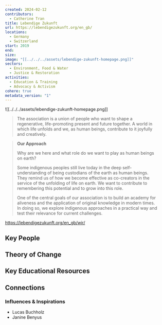 ```yaml
---
created: 2024-02-12
contributors:
  - Catherine Tran
title: Lebendige Zukunft
url: https://lebendigezukunft.org/en_gb/
locations:
  - Germany
  - Switzerland
start: 2019
end: 
size: 
image: "[[../../../assets/lebendige-zukunft-homepage.png]]"
sectors:
  - Environment, Food & Water
  - Justice & Restoration
activities:
  - Education & Training
  - Advocacy & Activism
cohere: true
metadata_version: "1"
---
```


![[../../../assets/lebendige-zukunft-homepage.png]]

>The association is a union of people who want to shape a regenerative, life-promoting present and future together. A world in which life unfolds and we, as human beings, contribute to it joyfully and creatively.

>**Our Approach**
>
>Why are we here and what role do we want to play as human beings on earth?  
  >
>Some indigenous peoples still live today in the deep self-understanding of being custodians of the earth as human beings. They remind us of how we become effective as co-creators in the service of the unfolding of life on earth. We want to contribute to remembering this potential and to grow into this role.  
>
>One of the central goals of our association is to build an academy for aliveness and the application of original knowledge in modern times. In doing so, we explore indigenous approaches in a practical way and test their relevance for current challenges.

https://lebendigezukunft.org/en_gb/wir/
## Key People

## Theory of Change

## Key Educational Resources

## Connections

### Influences & Inspirations

- Lucas Buchholz
- Janine Benyus








